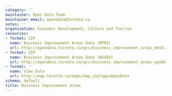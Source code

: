 ```yaml
---
category: ''
maintainer: Open Data Team
maintainer_email: opendata@toronto.ca
notes: ''
organization: Economic Development, Culture and Tourism
resources:
- format: ZIP
  name: Business Improvement Areas Data (MTM3)
  url: http://opendata.toronto.ca/gcc/business_improvement_areas_mtm3.zip
- format: ZIP
  name: Business Improvement Areas Data (WGS84)
  url: http://opendata.toronto.ca/gcc/business_improvement_areas_wgs84.zip
- format: ''
  name: View Data
  url: http://map.toronto.ca/maps/map.jsp?app=OpenData
schema: default
title: Business Improvement Areas
---
```

